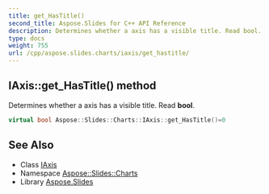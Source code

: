 ```yaml
---
title: get_HasTitle()
second_title: Aspose.Slides for C++ API Reference
description: Determines whether a axis has a visible title. Read bool.
type: docs
weight: 755
url: /cpp/aspose.slides.charts/iaxis/get_hastitle/
---
```

## IAxis::get_HasTitle() method


Determines whether a axis has a visible title. Read **bool**.

```cpp
virtual bool Aspose::Slides::Charts::IAxis::get_HasTitle()=0
```

## See Also

* Class [IAxis](./)
* Namespace [Aspose::Slides::Charts](../)
* Library [Aspose.Slides](../../)